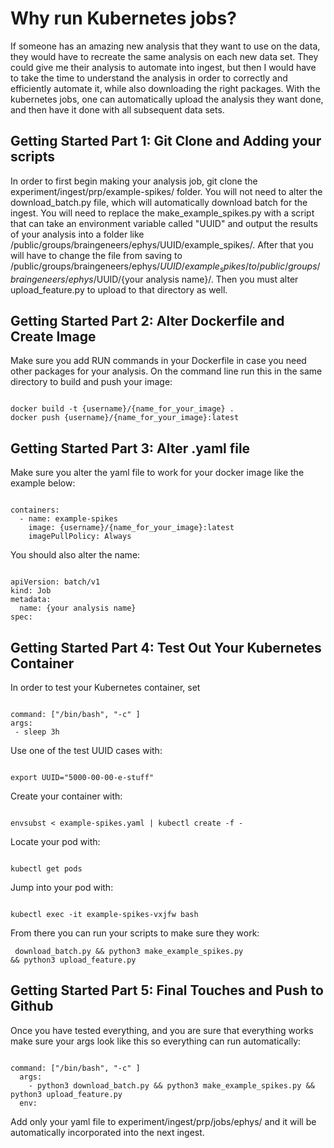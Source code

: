 # Why run Kubernetes jobs?

If someone has an amazing new analysis that they want to use on the data, they would have to recreate the same analysis on each new data set. They could give me their analysis to automate into ingest, but then I would have to take the time to understand the analysis in order to correctly and efficiently automate it, while also downloading the right packages. With the kubernetes jobs, one can automatically upload the analysis they want done, and then have it done with all subsequent data sets. 

## Getting Started Part 1: Git Clone and Adding your scripts

In order to first begin making your analysis job, git clone the experiment/ingest/prp/example-spikes/ folder. You will not need to alter the download_batch.py file, which will automatically download batch for the ingest. You will need to replace the make_example_spikes.py with a script that can take an environment variable called "UUID" and output the results of your analysis into a folder like /public/groups/braingeneers/ephys/UUID/example_spikes/. After that you will have to change the file from saving to /public/groups/braingeneers/ephys/$UUID/example_spikes/ to /public/groups/braingeneers/ephys/$UUID/{your analysis name}/. Then you must alter upload_feature.py to upload to that directory as well. 

## Getting Started Part 2: Alter Dockerfile and Create Image
Make sure you add RUN commands in your Dockerfile in case you need other packages for your analysis.
On the command line run this in the same directory to build and push your image:
<pre><code>
docker build -t {username}/{name_for_your_image} .
docker push {username}/{name_for_your_image}:latest 
</code></pre>

## Getting Started Part 3: Alter .yaml file

Make sure you alter the yaml file to work for your docker image like the example below:
<pre><code>
containers:
  - name: example-spikes
    image: {username}/{name_for_your_image}:latest
    imagePullPolicy: Always
</code></pre>

You should also alter the name:
<pre><code>
apiVersion: batch/v1
kind: Job
metadata:
  name: {your analysis name}
spec:
</code></pre>

## Getting Started Part 4: Test Out Your Kubernetes Container

In order to test your Kubernetes container, set
<pre><code>
command: ["/bin/bash", "-c" ]
args:
 - sleep 3h
</code></pre>

Use one of the test UUID cases with:

<pre><code>
export UUID="5000-00-00-e-stuff"
</code></pre>

Create your container with:
<pre><code>
envsubst < example-spikes.yaml | kubectl create -f -
</code></pre>

Locate your pod with:
<pre><code>
kubectl get pods
</code></pre>

Jump into your pod with:
<pre><code>
kubectl exec -it example-spikes-vxjfw bash
</code></pre>

From there you can run your scripts to make sure they work: <pre><code> download_batch.py && python3 make_example_spikes.py && python3 upload_feature.py</code></pre>

## Getting Started Part 5: Final Touches and Push to Github

Once you have tested everything, and you are sure that everything works make sure your args look like this so everything can run automatically:
<pre><code>
command: ["/bin/bash", "-c" ]
  args:
    - python3 download_batch.py && python3 make_example_spikes.py && python3 upload_feature.py
  env:
</code></pre>

Add only your yaml file to experiment/ingest/prp/jobs/ephys/ and it will be automatically incorporated into the next ingest.











